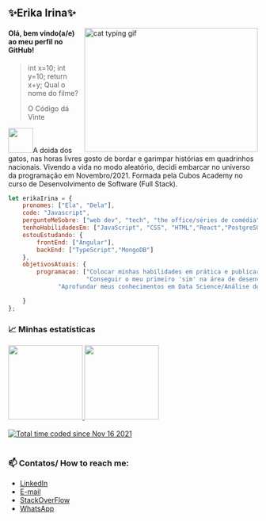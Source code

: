 ## ✨Erika Irina✨

<img align="right" width="350" height="250" alt="cat typing gif" src="https://camo.githubusercontent.com/fe55d03d5d4c092c011ce41d71b756d25ce8ad9c1ee0a017b0a26f889a1ff56e/68747470733a2f2f67696666696c65732e616c706861636f646572732e636f6d2f3239372f323937302e676966">

#### Olá, bem vindo(a/e) ao meu perfil no GitHub!

>int x=10; int y=10; return x+y;
>Qual o nome do filme?
>
>O Código dá Vinte


<img src="https://media.giphy.com/media/VgCDAzcKvsR6OM0uWg/giphy.gif" width="50">A doida dos gatos, nas horas livres gosto de bordar e garimpar histórias em quadrinhos nacionais. Vivendo a vida no modo aleatório, decidi embarcar no universo da programação em Novembro/2021. Formada pela Cubos Academy no curso de Desenvolvimento de Software (Full Stack).

```javascript
let erikaIrina = {
    pronomes: ["Ela", "Dela"],
    code: "Javascript",
    pergunteMeSobre: ["web dev", "tech", "the office/séries de comédia","gambiarras culinárias"],
    tenhoHabilidadesEm: ["JavaScript", "CSS", "HTML","React","PostgreSQL","Node.js"],
    estouEstudando: {
        frontEnd: ["Angular"],
        backEnd: ["TypeScript","MongoDB"]
    },
    objetivosAtuais: {
        programacao: ["Colocar minhas habilidades em prática e publicar projetos pessoais", 
                      "Conseguir o meu primeiro 'sim' na área de desenvolvimento",
		      "Aprofundar meus conhecimentos em Data Science/Análise de Dados"]

    }
};
```

### 📈 Minhas estatísticas


<div>
<a href="https://github.com/erikaisc">

<img height="150em" src="https://github-readme-stats.vercel.app/api/top-langs/?username=erikaisc&layout=compact&langs_count=7&theme=highcontrast"/>
<img height="150em" src="https://github-readme-stats.vercel.app/api?username=erikaisc&show_icons=true&theme=highcontrast&include_all_commits=true&count_private=true"/>
</div>
</br>
  <a href="https://wakatime.com/@604dc574-b498-4086-a563-66d1804a2585"><img src="https://wakatime.com/badge/user/604dc574-b498-4086-a563-66d1804a2585.svg" alt="Total time coded since Nov 16 2021" /></a>
    </br>
    </br>
    
### 📫 Contatos/ How to reach me:
* [LinkedIn](https://www.linkedin.com/in/erikairina/) <br>
* [E-mail](erika.irinasc@gmail.com) <br>
* [StackOverFlow](https://stackoverflow.com/users/18354215/erika-irina) <br>
* [WhatsApp](https://wa.me/5584936184939) <br>
